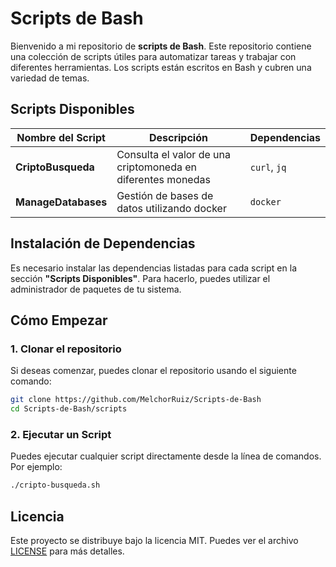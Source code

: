 # Scripts de Bash

Bienvenido a mi repositorio de **scripts de Bash**. Este repositorio contiene una colección de scripts útiles para automatizar tareas y trabajar con diferentes herramientas. Los scripts están escritos en Bash y cubren una variedad de temas.

## Scripts Disponibles

| Nombre del Script | Descripción | Dependencias |
|-------------------|-------------|--------------|
| **CriptoBusqueda**   | Consulta el valor de una criptomoneda en diferentes monedas | `curl`, `jq` |
| **ManageDatabases** | Gestión de bases de datos utilizando docker | `docker` |

## Instalación de Dependencias

Es necesario instalar las dependencias listadas para cada script en la sección **"Scripts Disponibles"**. Para hacerlo, puedes utilizar el administrador de paquetes de tu sistema.

## Cómo Empezar

### 1. Clonar el repositorio
Si deseas comenzar, puedes clonar el repositorio usando el siguiente comando:

```bash
git clone https://github.com/MelchorRuiz/Scripts-de-Bash
cd Scripts-de-Bash/scripts
```

### 2. Ejecutar un Script
Puedes ejecutar cualquier script directamente desde la línea de comandos. Por ejemplo:

```bash
./cripto-busqueda.sh
```

## Licencia

Este proyecto se distribuye bajo la licencia MIT. Puedes ver el archivo [LICENSE](LICENSE) para más detalles.